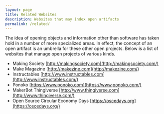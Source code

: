 ```yaml
---
layout: page
title: Related Websites
description: Websites that may index open artifacts
permalink: /related/
---
```


The idea of opening objects and information other than software has taken hold in a number of more specialized areas. In effect, the concept of an open artifact is an umbrella for these other open projects. Below is a list of websites that manage open projects of various kinds.

- Making Society [http://makingsociety.com](http://makingsociety.com/)
- Make Magazine [http://makezine.com](http://makezine.com/)
- Instructables [http://www.instructables.com](http://www.instructables.com/)
- Ponoko [https://www.ponoko.com](https://www.ponoko.com/)
- MakerBot Thingiverse [http://www.thingiverse.com](http://www.thingiverse.com/)
- Open Source Circular Economy Days [https://oscedays.org](https://oscedays.org/)